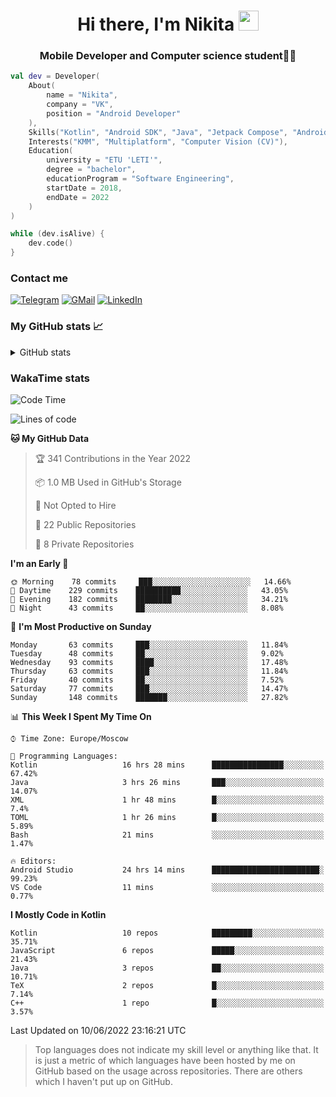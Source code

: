 <h1 align="center">
Hi there, I'm Nikita 
<img src="https://github.com/blackcater/blackcater/raw/main/images/Hi.gif" height="32"/>
</h1>
<h3 align="center">Mobile Developer and Computer science student👨‍💻</h3>

```kotlin
val dev = Developer(
    About(
        name = "Nikita",
        company = "VK",
        position = "Android Developer"
    ),
    Skills("Kotlin", "Android SDK", "Java", "Jetpack Compose", "Android Jetpack"),
    Interests("KMM", "Multiplatform", "Computer Vision (CV)"),
    Education(
        university = "ETU 'LETI'",
        degree = "bachelor",
        educationProgram = "Software Engineering",
        startDate = 2018,
        endDate = 2022
    )
)

while (dev.isAlive) {
    dev.code()
}
```

### Contact me

[![Telegram](https://img.shields.io/badge/Telegram-white?style=for-the-badge&logo=telegram&logoColor=29e9ea)](https://t.me/po4yka)
[![GMail](https://img.shields.io/badge/Gmail-white?style=for-the-badge&logo=gmail&logoColor=d14836)](mailto:pochaev.nik@gmail.com)
[![LinkedIn](https://img.shields.io/badge/linkedin%20-white.svg?&style=for-the-badge&logo=linkedin&logoColor=%230077B5)](https://www.linkedin.com/in/nikita-pochaev-415b5a1a1)

### My GitHub stats 📈

<details>
  <summary>GitHub stats</summary>
  <p align="center">
    <img src="https://github-readme-stats.vercel.app/api?username=po4yka&show_icons=true&theme=dark" />
  </p>
</details>

### WakaTime stats

<!--START_SECTION:waka-->
![Code Time](http://img.shields.io/badge/Code%20Time-0%20secs-blue)

![Lines of code](https://img.shields.io/badge/From%20Hello%20World%20I%27ve%20Written-1%20Million%20lines%20of%20code-blue)

**🐱 My GitHub Data** 

> 🏆 341 Contributions in the Year 2022
 > 
> 📦 1.0 MB Used in GitHub's Storage 
 > 
> 🚫 Not Opted to Hire
 > 
> 📜 22 Public Repositories 
 > 
> 🔑 8 Private Repositories  
 > 
**I'm an Early 🐤** 

```text
🌞 Morning    78 commits     ███░░░░░░░░░░░░░░░░░░░░░░   14.66% 
🌆 Daytime    229 commits    ██████████░░░░░░░░░░░░░░░   43.05% 
🌃 Evening    182 commits    ████████░░░░░░░░░░░░░░░░░   34.21% 
🌙 Night      43 commits     ██░░░░░░░░░░░░░░░░░░░░░░░   8.08%

```
📅 **I'm Most Productive on Sunday** 

```text
Monday       63 commits     ███░░░░░░░░░░░░░░░░░░░░░░   11.84% 
Tuesday      48 commits     ██░░░░░░░░░░░░░░░░░░░░░░░   9.02% 
Wednesday    93 commits     ████░░░░░░░░░░░░░░░░░░░░░   17.48% 
Thursday     63 commits     ███░░░░░░░░░░░░░░░░░░░░░░   11.84% 
Friday       40 commits     ██░░░░░░░░░░░░░░░░░░░░░░░   7.52% 
Saturday     77 commits     ███░░░░░░░░░░░░░░░░░░░░░░   14.47% 
Sunday       148 commits    ███████░░░░░░░░░░░░░░░░░░   27.82%

```


📊 **This Week I Spent My Time On** 

```text
⌚︎ Time Zone: Europe/Moscow

💬 Programming Languages: 
Kotlin                   16 hrs 28 mins      ████████████████░░░░░░░░░   67.42% 
Java                     3 hrs 26 mins       ███░░░░░░░░░░░░░░░░░░░░░░   14.07% 
XML                      1 hr 48 mins        █░░░░░░░░░░░░░░░░░░░░░░░░   7.4% 
TOML                     1 hr 26 mins        █░░░░░░░░░░░░░░░░░░░░░░░░   5.89% 
Bash                     21 mins             ░░░░░░░░░░░░░░░░░░░░░░░░░   1.47%

🔥 Editors: 
Android Studio           24 hrs 14 mins      ████████████████████████░   99.23% 
VS Code                  11 mins             ░░░░░░░░░░░░░░░░░░░░░░░░░   0.77%

```

**I Mostly Code in Kotlin** 

```text
Kotlin                   10 repos            █████████░░░░░░░░░░░░░░░░   35.71% 
JavaScript               6 repos             █████░░░░░░░░░░░░░░░░░░░░   21.43% 
Java                     3 repos             ██░░░░░░░░░░░░░░░░░░░░░░░   10.71% 
TeX                      2 repos             █░░░░░░░░░░░░░░░░░░░░░░░░   7.14% 
C++                      1 repo              █░░░░░░░░░░░░░░░░░░░░░░░░   3.57%

```



 Last Updated on 10/06/2022 23:16:21 UTC
<!--END_SECTION:waka-->

> Top languages does not indicate my skill level or anything like that. It is just a metric of which languages have been hosted by me on GitHub based on the usage across repositories. There are others which I haven't put up on GitHub.
